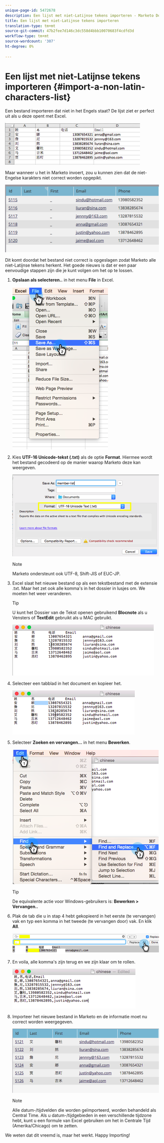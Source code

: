 ```yaml
---
unique-page-id: 5472678
description: Een lijst met niet-Latijnse tekens importeren - Marketo Docs - Productdocumentatie
title: Een lijst met niet-Latijnse tekens importeren
translation-type: tm+mt
source-git-commit: 47b2fee7d146c3dc558d4bbb10070683f4cdfd3d
workflow-type: tm+mt
source-wordcount: '307'
ht-degree: 0%

---
```



# Een lijst met niet-Latijnse tekens importeren {#import-a-non-latin-characters-list}

Een bestand importeren dat niet in het Engels staat? De lijst ziet er perfect uit als u deze opent met Excel.

![](assets/image2015-2-10-9-3a34-3a57.png)

Maar wanneer u het in Marketo invoert, zou u kunnen zien dat de niet-Engelse karakters niet correct worden opgepikt.

![](assets/image2015-2-10-9-3a35-3a49.png)

Dit komt doordat het bestand niet correct is opgeslagen zodat Marketo alle niet-Latijnse tekens herkent. Het goede nieuws is dat er een paar eenvoudige stappen zijn die je kunt volgen om het op te lossen.

1. **Opslaan als selecteren..** in het menu **File** in Excel.

   ![](assets/image2015-2-10-9-3a46-3a44.png)

1. Kies **UTF-16 Unicode-tekst (.txt)** als de optie **Format**. Hiermee wordt het bestand gecodeerd op de manier waarop Marketo deze kan weergeven.

   ![](assets/image2015-2-10-9-3a48-3a7.png)

   >[!NOTE]
   >
   >Marketo ondersteunt ook UTF-8, Shift-JIS of EUC-JP.

1. Excel slaat het nieuwe bestand op als een tekstbestand met de extensie .txt. Maar het zet ook alle komma&#39;s in het dossier in lusjes om. We moeten het weer veranderen.

   >[!TIP]
   >
   >U kunt het Dossier van de Tekst openen gebruikend **Blocnote** als u Vensters of **TextEdit** gebruikt als u MAC gebruikt.

   ![](assets/image2015-2-10-9-3a51-3a41.png)

1. Selecteer een tabblad in het document en kopieer het.

   ![](assets/image2015-2-10-9-3a55-3a53.png)

1. Selecteer **Zoeken en vervangen...** in het menu **Bewerken**.

   ![](assets/image2015-2-10-9-3a59-3a8.png)

   >[!TIP]
   >
   >De equivalente actie voor Windows-gebruikers is: **Bewerken > Vervangen..**

1. Plak de tab die u in stap 4 hebt gekopieerd in het eerste (te vervangen) vak en typ een komma in het tweede (te vervangen door) vak. En klik **All**.

   ![](assets/image2015-2-10-10-3a8-3a53.png)

1. En voila, alle komma&#39;s zijn terug en we zijn klaar om te rollen.

   ![](assets/image2015-2-10-10-3a14-3a45.png)

1. Importeer het nieuwe bestand in Marketo en de informatie moet nu correct worden weergegeven.

   ![](assets/image2015-2-10-10-3a16-3a9.png)

   >[!NOTE]
   >
   >Alle datum-/tijdvelden die worden geïmporteerd, worden behandeld als Central Time. Als u datum-/tijdgebieden in een verschillende tijdzone hebt, kunt u een formule van Excel gebruiken om het in Centrale Tijd (Amerika/Chicago) om te zetten.

We weten dat dit vreemd is, maar het werkt. Happy Importing!